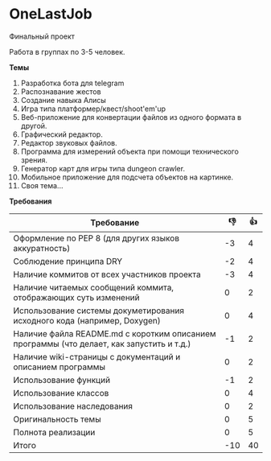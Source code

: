 # OneLastJob
Финальный проект

Работа в группах по 3-5 человек.

**Темы**

1. Разработка бота для telegram
2. Распознавание жестов
3. Создание навыка Алисы
4. Игра типа платформер/квест/shoot'em'up
5. Веб-приложение для конвертации файлов из одного формата в другой.
6. Графический редактор.
7. Редактор звуковых файлов.
8. Программа для измерений объекта при помощи технического зрения.
9. Генератор карт для игры типа dungeon crawler.
10. Мобильное приложение для подсчета объектов на картинке.
11. Своя тема...

**Требования**

| Требование | :-1: | :+1: |
|------------|------|------|
|Оформление по PEP 8 (для других языков аккуратность)| -3 |4|
|Соблюдение принципа DRY|-2|4|
|Наличие коммитов от всех участников проекта| -3 |4|
|Наличие читаемых сообщений коммита, отображающих суть изменений|0|2|
|Использование системы докуметирования исходного кода (например, Doxygen)|0|4|
|Наличие файла README.md с коротким описанием программы (что делает, как запустить и т.д.)|-1|2|
|Наличие wiki-страницы с документаций и описанием программы|0|2|
|Использование функций|-1|2|
|Использование классов|0|4|
|Использование наследования|0|2|
|Оригинальность темы|0|5|
|Полнота реализации|0|5|
Итого|-10|40|
